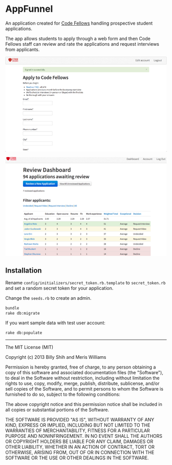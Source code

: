 # AppFunnel
An application created for [Code Fellows](http://www.codefellows.org) handling prospective student applications.

The app allows students to apply through a web form and then Code Fellows staff can review and rate the applications and request interviews from applicants.

![Application Form](application_form.png)

![Application Review](dashboard.png)


## Installation

Rename `config/initializers/secret_token.rb.template` to `secret_token.rb` and set a random secret token for your application.

Change the `seeds.rb` to create an admin.

    bundle
    rake db:migrate

If you want sample data with test user account:

    rake db:populate

---

The MIT License (MIT)

Copyright (c) 2013 Billy Shih and Meris Williams

Permission is hereby granted, free of charge, to any person obtaining a copy
of this software and associated documentation files (the "Software"), to deal
in the Software without restriction, including without limitation the rights
to use, copy, modify, merge, publish, distribute, sublicense, and/or sell
copies of the Software, and to permit persons to whom the Software is
furnished to do so, subject to the following conditions:

The above copyright notice and this permission notice shall be included in
all copies or substantial portions of the Software.

THE SOFTWARE IS PROVIDED "AS IS", WITHOUT WARRANTY OF ANY KIND, EXPRESS OR
IMPLIED, INCLUDING BUT NOT LIMITED TO THE WARRANTIES OF MERCHANTABILITY,
FITNESS FOR A PARTICULAR PURPOSE AND NONINFRINGEMENT. IN NO EVENT SHALL THE
AUTHORS OR COPYRIGHT HOLDERS BE LIABLE FOR ANY CLAIM, DAMAGES OR OTHER
LIABILITY, WHETHER IN AN ACTION OF CONTRACT, TORT OR OTHERWISE, ARISING FROM,
OUT OF OR IN CONNECTION WITH THE SOFTWARE OR THE USE OR OTHER DEALINGS IN
THE SOFTWARE.
